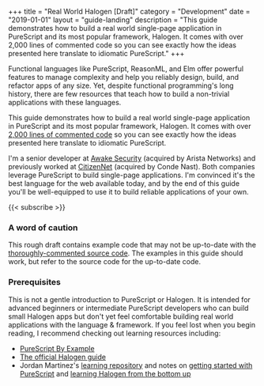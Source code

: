 +++
title = "Real World Halogen [Draft]"
category = "Development"
date = "2019-01-01"
layout = "guide-landing"
description = "This guide demonstrates how to build a real world single-page application in PureScript and its most popular framework, Halogen. It comes with over 2,000 lines of commented code so you can see exactly how the ideas presented here translate to idiomatic PureScript."
+++

Functional languages like PureScript, ReasonML, and Elm offer powerful features to manage complexity and help you reliably design, build, and refactor apps of any size. Yet, despite functional programming's long history, there are few resources that teach how to build a non-trivial applications with these languages.

This guide demonstrates how to build a real world single-page application in PureScript and its most popular framework, Halogen. It comes with over [2,000 lines of commented code](https://github.com/thomashoneyman/purescript-halogen-realworld) so you can see exactly how the ideas presented here translate to idiomatic PureScript.

I'm a senior developer at [Awake Security](https://awakesecurity.com) (acquired by Arista Networks) and previously worked at [CitizenNet](https://citizennet.com) (acquired by Conde Nast). Both companies leverage PureScript to build single-page applications. I'm convinced it's the best language for the web available today, and by the end of this guide you'll be well-equipped to use it to build reliable applications of your own.

{{< subscribe >}}

### A word of caution

This rough draft contains example code that may not be up-to-date with the [thoroughly-commented source code](https://github.com/thomashoneyman/purescript-halogen-realworld). The examples in this guide should work, but refer to the source code for the up-to-date code.

### Prerequisites

This is not a gentle introduction to PureScript or Halogen. It is intended for advanced beginners or intermediate PureScript developers who can build small Halogen apps but don't yet feel comfortable building real world applications with the language & framework. If you feel lost when you begin reading, I recommend checking out learning resources including:

- [PureScript By Example](https://github.com/dwhitney/purescript-book)
- [The official Halogen guide](https://github.com/purescript-halogen/purescript-halogen/)
- Jordan Martinez's [learning repository](https://github.com/JordanMartinez/purescript-jordans-reference/) and notes on [getting started with PureScript](https://github.com/JordanMartinez/purescript-jordans-reference/blob/latestRelease/00-Getting-Started/01-Install-Guide.md) and [learning Halogen from the bottom up](https://github.com/JordanMartinez/purescript-jordans-reference/blob/latestRelease/21-Hello-World/09-Projects/src/01-Node-and-Halogen/02-Halogen.md)

